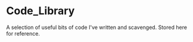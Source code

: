 # Code_Library

A selection of useful bits of code I've written and scavenged. Stored here for reference.
